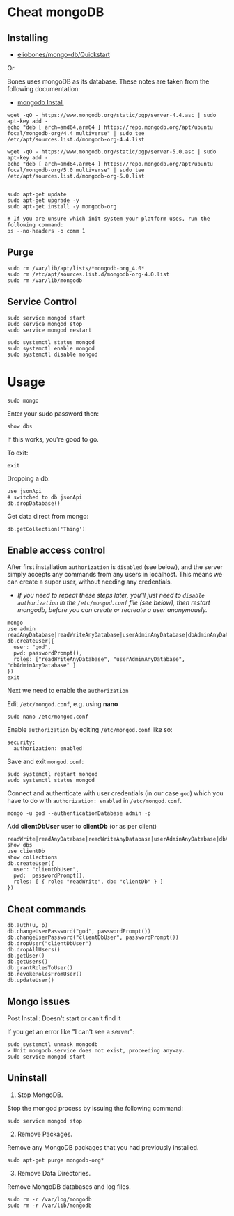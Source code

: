 # Cheat mongoDB

## Installing

- [eliobones/mongo-db/Quickstart](eliobones/mongo-db/doc/quickstart)

Or

Bones uses mongoDB as its database. These notes are taken from the following documentation:

- [mongodb Install](https://docs.mongodb.com/manual/tutorial/install-mongodb-on-ubuntu/)

```shell
wget -qO - https://www.mongodb.org/static/pgp/server-4.4.asc | sudo apt-key add -
echo "deb [ arch=amd64,arm64 ] https://repo.mongodb.org/apt/ubuntu focal/mongodb-org/4.4 multiverse" | sudo tee /etc/apt/sources.list.d/mongodb-org-4.4.list

wget -qO - https://www.mongodb.org/static/pgp/server-5.0.asc | sudo apt-key add -
echo "deb [ arch=amd64,arm64 ] https://repo.mongodb.org/apt/ubuntu focal/mongodb-org/5.0 multiverse" | sudo tee /etc/apt/sources.list.d/mongodb-org-5.0.list


sudo apt-get update
sudo apt-get upgrade -y
sudo apt-get install -y mongodb-org

# If you are unsure which init system your platform uses, run the following command:
ps --no-headers -o comm 1
```

## Purge

```shell
sudo rm /var/lib/apt/lists/*mongodb-org_4.0*
sudo rm /etc/apt/sources.list.d/mongodb-org-4.0.list
sudo rm /var/lib/mongodb
```

## Service Control

```shell
sudo service mongod start
sudo service mongod stop
sudo service mongod restart

sudo systemctl status mongod
sudo systemctl enable mongod
sudo systemctl disable mongod
```

# Usage

```shell
sudo mongo
```

Enter your sudo password then:

```shell
show dbs
```

If this works, you're good to go.

To exit:

```shell
exit
```

Dropping a db:

```shell
use jsonApi
# switched to db jsonApi
db.dropDatabase()
```

Get data direct from mongo:

```shell
db.getCollection('Thing')
```

## Enable access control

After first installation `authorization` is `disabled` (see below), and the server simply accepts any commands from any users in localhost. This means we can create a super user, without needing any credentials.

- _If you need to repeat these steps later, you'll just need to `disable` `authorization` in the `/etc/mongod.conf` file (see below), then restart mongodb, before you can create or recreate a user anonymously._

```
mongo
use admin
readAnyDatabase|readWriteAnyDatabase|userAdminAnyDatabase|dbAdminAnyDatabase
db.createUser({
  user: "god",
  pwd: passwordPrompt(),
  roles: ["readWriteAnyDatabase", "userAdminAnyDatabase", "dbAdminAnyDatabase" ]
})
exit
```

Next we need to enable the `authorization`

Edit `/etc/mongod.conf`, e.g. using **nano**

```
sudo nano /etc/mongod.conf
```

Enable `authorization` by editing `/etc/mongod.conf` like so:

```
security:
  authorization: enabled
```

Save and exit `mongod.conf`:

```
sudo systemctl restart mongod
sudo systemctl status mongod
```

Connect and authenticate with user credentials (in our case `god`) which you have to do with `authorization: enabled` in `/etc/mongod.conf`.

```
mongo -u god --authenticationDatabase admin -p
```

Add **clientDbUser** user to **clientDb** (or as per client)

```
readWrite|readAnyDatabase|readWriteAnyDatabase|userAdminAnyDatabase|dbAdminAnyDatabase
show dbs
use clientDb
show collections
db.createUser({
  user: "clientDbUser",
  pwd:  passwordPrompt(),
  roles: [ { role: "readWrite", db: "clientDb" } ]
})
```

## Cheat commands

```
db.auth(u, p)
db.changeUserPassword("god", passwordPrompt())
db.changeUserPassword("clientDbUser", passwordPrompt())
db.dropUser("clientDbUser")
db.dropAllUsers()
db.getUser()
db.getUsers()
db.grantRolesToUser()
db.revokeRolesFromUser()
db.updateUser()
```

## Mongo issues

Post Install: Doesn't start or can't find it

If you get an error like "I can't see a server":

```
sudo systemctl unmask mongodb
> Unit mongodb.service does not exist, proceeding anyway.
sudo service mongod start
```

## Uninstall

1. Stop MongoDB.

Stop the mongod process by issuing the following command:

```
sudo service mongod stop
```

2. Remove Packages.

Remove any MongoDB packages that you had previously installed.

```
sudo apt-get purge mongodb-org*
```

3. Remove Data Directories.

Remove MongoDB databases and log files.

```
sudo rm -r /var/log/mongodb
sudo rm -r /var/lib/mongodb
```
